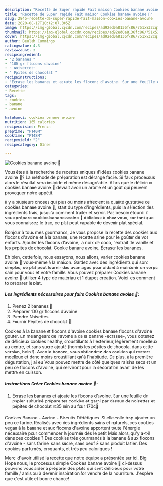 ```yaml
---
description: "Recette de Super rapide Fait maison Cookies banane avoine 🍌"
title: "Recette de Super rapide Fait maison Cookies banane avoine 🍌"
slug: 2845-recette-de-super-rapide-fait-maison-cookies-banane-avoine
date: 2020-08-17T10:42:07.305Z
image: https://img-global.cpcdn.com/recipes/ad92ed0a8136fc86/751x532cq70/cookies-banane-avoine-🍌-photo-principale-de-la-recette.jpg
thumbnail: https://img-global.cpcdn.com/recipes/ad92ed0a8136fc86/751x532cq70/cookies-banane-avoine-🍌-photo-principale-de-la-recette.jpg
cover: https://img-global.cpcdn.com/recipes/ad92ed0a8136fc86/751x532cq70/cookies-banane-avoine-🍌-photo-principale-de-la-recette.jpg
author: Beulah Cummings
ratingvalue: 4.3
reviewcount: 3
recipeingredient:
- "2 bananes "
- "100 gr flocons davoine"
- " Noisettes"
- " Ppites de chocolat "
recipeinstructions:
- "Écrase les bananes et ajoute les flocons d’avoine. Sur une feuille de papier sulfurisé prépare tes cookies et garni par dessus de noisettes et pépites de chocolat ⏱35 min au four 170c🌡"
categories:
- Recette
tags:
- cookies
- banane
- avoine

katakunci: cookies banane avoine 
nutrition: 165 calories
recipecuisine: French
preptime: "PT40M"
cooktime: "PT48M"
recipeyield: "2"
recipecategory: Dîner

---
```



![Cookies banane avoine 🍌](https://img-global.cpcdn.com/recipes/ad92ed0a8136fc86/751x532cq70/cookies-banane-avoine-🍌-photo-principale-de-la-recette.jpg)

Vous êtes à la recherche de recettes uniques d'idées cookies banane avoine 🍌? La méthode de préparation est dérange facile. Si faux processus alors le résultat sera insipide et même désagréable. Alors que le délicieux cookies banane avoine 🍌 devrait avoir un arôme et un goût qui peuvent provoquer notre appétit.

Il y a plusieurs choses qui plus ou moins affectent la qualité gustative de cookies banane avoine 🍌, start du type d'ingrédients, puis la sélection des ingrédients frais, jusqu'à comment traiter et servir. Pas besoin étourdi if veux prépare cookies banane avoine 🍌 délicieux à chez vous, car tant que vous connaissez le truc, ce plat peut capable de devenir plat spécial.

Bonjour à tous mes gourmands, Je vous propose la recette des cookies aux flocons d&#39;avoine et à la banane, une recette saine pour le goûter de vos enfants. Ajouter les flocons d&#39;avoine, la noix de coco, l&#39;extrait de vanille et les pépites de chocolat. Cookie banane avoine. Écraser les bananes.


Eh bien, cette fois, nous essayons, nous allons, varier cookies banane avoine 🍌 vous-même à la maison. Gardez avec des ingrédients qui sont simples, ce plat peut fournir des avantages pour aidant à maintenir un corps sain pour vous et votre famille. Vous pouvez préparer Cookies banane avoine 🍌 utiliser 4 type de matériau et 1 étapes création. Voici les comment to préparer le plat.

<!--inarticleads1-->

##### Les ingrédients nécessaires pour faire Cookies banane avoine 🍌:

1. Prenez 2 bananes 🍌
1. Préparer 100 gr flocons d’avoine
1. Prendre  Noisettes
1. Fournir  Pépites de chocolat 🍫


Cookies à la banane et flocons d&#39;avoine cookies banane flocons d&#39;avoine goûter. En mélangeant de l&#39;avoine à de la banane -écrasée-, vous obtenez de délicieux cookies healthy, croustillants à l&#39;extérieur, légèrement moelleux au centre, et sans sucre ajouté (hormis les pépites de chocolat dans cette version, hein !). Avec la banane, vous obtiendrez des cookies qui restent moelleux et donc moins croustillant qu&#39;à l&#39;habitude. De plus, à la première dégustation, j&#39;ai eu Vous pouvez mettre de côté quelques raisins secs et un peu de flocons d&#39;avoine, qui serviront pour la décoration avant de les mettre en cuisson. 

<!--inarticleads2-->

##### Instructions Créer Cookies banane avoine 🍌:

1. Écrase les bananes et ajoute les flocons d’avoine. Sur une feuille de papier sulfurisé prépare tes cookies et garni par dessus de noisettes et pépites de chocolat ⏱35 min au four 170c🌡


Cookies Banane - Avoine - Biscuits Diététiques. Si elle colle trop ajouter un peu de farine. Réalisés avec des ingrédients sains et naturels, ces cookies vegan à la banane et aux flocons d&#39;avoine apportent toute l&#39;énergie nécessaire pour commencer la journée dès le petit Mais alors, qu&#39;y a-t-il dans ces cookies ? Des cookies très gourmands à la banane &amp; aux flocons d&#39;avoine - sans farine, sans sucre, sans oeuf &amp; sans produit laitier. Des cookies parfumés, croquants, et très peu caloriques ! 


Merci d'avoir utilisé la recette que notre équipe a présentée sur ici. Big Hope nous, le processus simple Cookies banane avoine 🍌 ci-dessus pouvons vous aider à préparer des plats qui sont délicieux pour votre famille / amis ou à devenir inspiration for vendre de la nourriture. J'espère que c'est utile et bonne chance!
